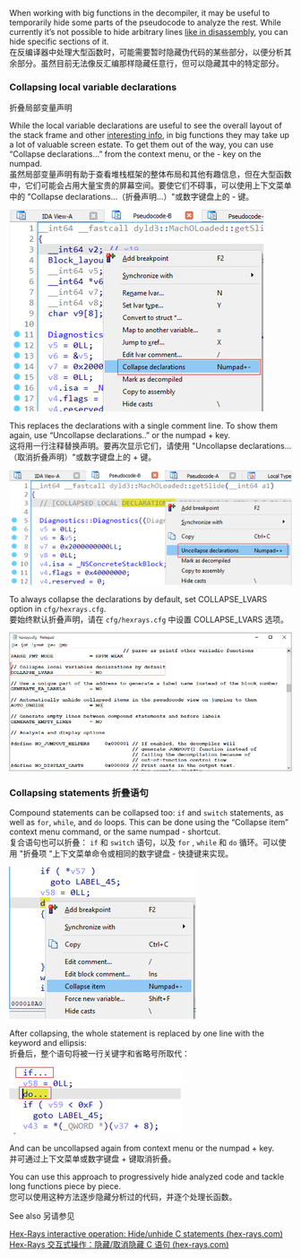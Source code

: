 When working with big functions in the decompiler, it may be useful to temporarily hide some parts of the pseudocode to analyze the rest. While currently it’s not possible to hide arbitrary lines [like in disassembly](https://hex-rays.com/blog/igors-tip-of-the-week-31-hiding-and-collapsing/), you can hide specific sections of it.  
在反编译器中处理大型函数时，可能需要暂时隐藏伪代码的某些部分，以便分析其余部分。虽然目前无法像反汇编那样隐藏任意行，但可以隐藏其中的特定部分。

### Collapsing local variable declarations  
折叠局部变量声明

While the local variable declarations are useful to see the overall layout of the stack frame and other [interesting info](https://hex-rays.com/blog/igors-tip-of-the-week-66-decompiler-annotations/), in big functions they may take up a lot of valuable screen estate. To get them out of the way, you can use “Collapse declarations…” from the context menu, or the - key on the numpad.  
虽然局部变量声明有助于查看堆栈框架的整体布局和其他有趣信息，但在大型函数中，它们可能会占用大量宝贵的屏幕空间。要使它们不碍事，可以使用上下文菜单中的 "Collapse declarations...（折叠声明...）"或数字键盘上的 - 键。

![](assets/2022/07/hxcollapse1.png)

This replaces the declarations with a single comment line. To show them again, use “Uncollapse declarations..” or the numpad + key.  
这将用一行注释替换声明。要再次显示它们，请使用 "Uncollapse declarations...（取消折叠声明）"或数字键盘上的 + 键。

![](assets/2022/07/hxcollapse2.png)

To always collapse the declarations by default, set COLLAPSE_LVARS option in `cfg/hexrays.cfg`.  
要始终默认折叠声明，请在 `cfg/hexrays.cfg` 中设置 COLLAPSE_LVARS 选项。

![](assets/2022/07/hxcollapse5.png)

### Collapsing statements 折叠语句

Compound statements can be collapsed too: `if` and `switch` statements, as well as `for`, `while`, and `do` loops. This can be done using the “Collapse item” context menu command, or the same numpad - shortcut.  
复合语句也可以折叠： `if` 和 `switch` 语句，以及 `for` , `while` 和 `do` 循环。可以使用 "折叠项 "上下文菜单命令或相同的数字键盘 - 快捷键来实现。

![](assets/2022/07/hxcollapse3.png)

After collapsing, the whole statement is replaced by one line with the keyword and ellipsis:  
折叠后，整个语句将被一行关键字和省略号所取代：

![](assets/2022/07/hxcollapse4.png)

And can be uncollapsed again from context menu or the numpad + key.  
并可通过上下文菜单或数字键盘 + 键取消折叠。

You can use this approach to progressively hide analyzed code and tackle long functions piece by piece.  
您可以使用这种方法逐步隐藏分析过的代码，并逐个处理长函数。

See also 另请参见

[Hex-Rays interactive operation: Hide/unhide C statements (hex-rays.com)  
Hex-Rays 交互式操作：隐藏/取消隐藏 C 语句 (hex-rays.com)](https://www.hex-rays.com/products/decompiler/manual/cmd_hide.shtml)